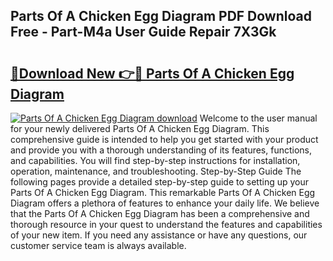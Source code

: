 ## Parts Of A Chicken Egg Diagram PDF Download Free - Part-M4a User Guide Repair 7X3Gk

# <h2><a href="http://dfhuhte.blite.top/?on=Parts+Of+A+Chicken+Egg+Diagram">🔗Download New 👉🔴 Parts Of A Chicken Egg Diagram</a></h2>

[![Parts Of A Chicken Egg Diagram download](https://i.imgur.com/lujVjoI.png)](http://dfhuhte.blite.top/?on=Parts+Of+A+Chicken+Egg+Diagram)
Welcome to the user manual for your newly delivered Parts Of A Chicken Egg Diagram. This comprehensive guide is intended to help you get started with your product and provide you with a thorough understanding of its features, functions, and capabilities. You will find step-by-step instructions for installation, operation, maintenance, and troubleshooting. Step-by-Step Guide The following pages provide a detailed step-by-step guide to setting up your Parts Of A Chicken Egg Diagram. This remarkable Parts Of A Chicken Egg Diagram offers a plethora of features to enhance your daily life. We believe that the Parts Of A Chicken Egg Diagram has been a comprehensive and thorough resource in your quest to understand the features and capabilities of your new item. If you need any assistance or have any questions, our customer service team is always available.
